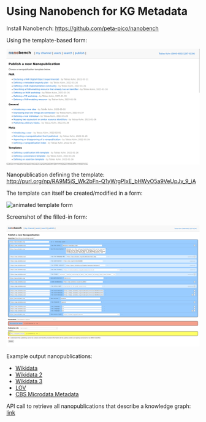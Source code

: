 Using Nanobench for KG Metadata
===============================

Install Nanobench: https://github.com/peta-pico/nanobench

Using the template-based form:

![animated form](form-animated.gif)

Nanopublication defining the template: http://purl.org/np/RA9M5jS_Wk2bFn-Q1yWrgPIxE_bHWyO5a9VeUpJv_9_iA

The template can itself be created/modified in a form:

![animated template form](template-form-animated.gif)

Screenshot of the filled-in form:

![Wikidata example screenshot](form-screenshot.png)

Example output nanopublications:

- [Wikidata](http://purl.org/np/RAtfJa2GNZXpsj2xBH9KzHXCu6toaqKY5qezzhJp1KuHc)
- [Wikidata 2](http://purl.org/np/RA9mHABgGHSgbV3I2NCBngex4PHz94sHJ-K1DwEwZrvPU)
- [Wikidata 3](http://purl.org/np/RASVcyPwu1sBmbme6Phfz-7srD8EASHkm0jf-UFziNyKk)
- [LOV](http://purl.org/np/RAGxZ5tL26QQ39bEQ-IjVj7ts5WZaJnBmm55FoBVW7y78)
- [CBS Microdata Metadata](http://purl.org/np/RAgi3plehHYDkCwQx5JZ2SnTnRRMvpALpv44HB9TcTMUY)

API call to retrieve all nanopublications that describe a knowledge graph: [link](https://grlc.nps.petapico.org/tapas/tapas.html?op=/find_valid_signed_nanopubs_with_pattern&param_obj=https://www.wikidata.org/entity/Q33002955&param_pred=http://www.w3.org/1999/02/22-rdf-syntax-ns%23type&autosubmit=on)
